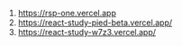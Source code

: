 1. https://rsp-one.vercel.app
2. https://react-study-pied-beta.vercel.app/
3. https://react-study-w7z3.vercel.app/
